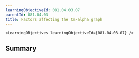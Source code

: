 ```yaml
---
learningObjectiveId: 081.04.03.07
parentId: 081.04.03
title: Factors affecting the Cm-alpha graph
---
```


```tsx eval
<LearningOBjectives learningObjectiveId={081.04.03.07} />
```

## Summary
